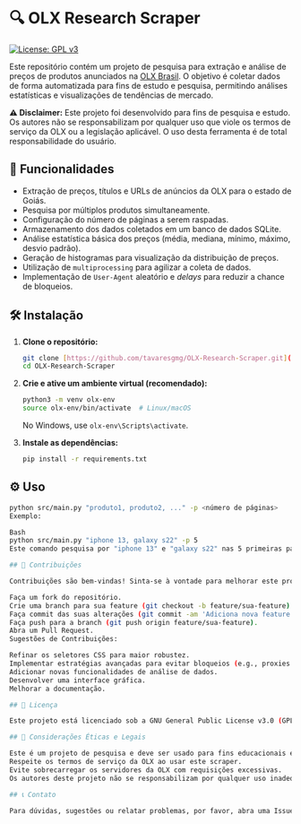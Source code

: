 # 🔍 OLX Research Scraper

[![License: GPL v3](https://img.shields.io/badge/License-GPLv3-blue.svg)](https://www.gnu.org/licenses/gpl-3.0)

Este repositório contém um projeto de pesquisa para extração e análise de preços de produtos anunciados na [OLX Brasil](https://www.olx.com.br/). O objetivo é coletar dados de forma automatizada para fins de estudo e pesquisa, permitindo análises estatísticas e visualizações de tendências de mercado.

**⚠️ Disclaimer:** Este projeto foi desenvolvido para fins de pesquisa e estudo. Os autores não se responsabilizam por qualquer uso que viole os termos de serviço da OLX ou a legislação aplicável. O uso desta ferramenta é de total responsabilidade do usuário.

## 🚀 Funcionalidades

*   Extração de preços, títulos e URLs de anúncios da OLX para o estado de Goiás.
*   Pesquisa por múltiplos produtos simultaneamente.
*   Configuração do número de páginas a serem raspadas.
*   Armazenamento dos dados coletados em um banco de dados SQLite.
*   Análise estatística básica dos preços (média, mediana, mínimo, máximo, desvio padrão).
*   Geração de histogramas para visualização da distribuição de preços.
*   Utilização de `multiprocessing` para agilizar a coleta de dados.
*   Implementação de `User-Agent` aleatório e *delays* para reduzir a chance de bloqueios.

## 🛠️ Instalação

1.  **Clone o repositório:**

    ```bash
    git clone [https://github.com/tavaresgmg/OLX-Research-Scraper.git](https://github.com/tavaresgmg/OLX-Research-Scraper.git)
    cd OLX-Research-Scraper
    ```

2.  **Crie e ative um ambiente virtual (recomendado):**

    ```bash
    python3 -m venv olx-env
    source olx-env/bin/activate  # Linux/macOS
    ```
    No Windows, use `olx-env\Scripts\activate`.

3.  **Instale as dependências:**

    ```bash
    pip install -r requirements.txt
    ```

## ⚙️ Uso

```bash
python src/main.py "produto1, produto2, ..." -p <número de páginas>
Exemplo:

Bash
python src/main.py "iphone 13, galaxy s22" -p 5
Este comando pesquisa por "iphone 13" e "galaxy s22" nas 5 primeiras páginas de resultados da OLX para o estado de Goiás, extrai os dados, realiza análises estatísticas e gera os histogramas correspondentes.

## 🤝 Contribuições

Contribuições são bem-vindas! Sinta-se à vontade para melhorar este projeto. Para contribuir:

Faça um fork do repositório.
Crie uma branch para sua feature (git checkout -b feature/sua-feature).
Faça commit das suas alterações (git commit -am 'Adiciona nova feature').
Faça push para a branch (git push origin feature/sua-feature).
Abra um Pull Request.
Sugestões de Contribuições:

Refinar os seletores CSS para maior robustez.
Implementar estratégias avançadas para evitar bloqueios (e.g., proxies rotativos).
Adicionar novas funcionalidades de análise de dados.
Desenvolver uma interface gráfica.
Melhorar a documentação.

## 📄 Licença

Este projeto está licenciado sob a GNU General Public License v3.0 (GPLv3). Veja o arquivo LICENSE para mais detalhes.

## 🎯 Considerações Éticas e Legais

Este é um projeto de pesquisa e deve ser usado para fins educacionais e de análise de dados.
Respeite os termos de serviço da OLX ao usar este scraper.
Evite sobrecarregar os servidores da OLX com requisições excessivas.
Os autores deste projeto não se responsabilizam por qualquer uso inadequado desta ferramenta.

## 📞 Contato

Para dúvidas, sugestões ou relatar problemas, por favor, abra uma Issue neste repositório.
